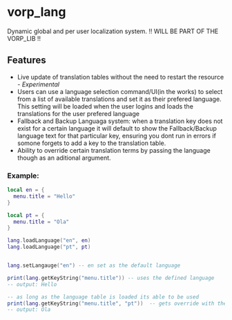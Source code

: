 # vorp_lang
Dynamic global and per user localization system. !! WILL BE PART OF THE VORP_LIB !!

## Features 
- Live update of translation tables without the need to restart the resource - *Experimental*
- Users can use a language selection command/UI(in the works) to select from a list of available translations and set it as their prefered language. This setting will be loaded when the user logins and loads the translations for the user prefered language
- Fallback and Backup Languaga system: when a translation key does not exist for a certain language it will default to show the Fallback/Backup language text for that particular key, ensuring you dont run in errors if somone forgets to add a key to the translation table.
- Ability to override certain translation terms by passing the language though as an aditional argument.

### Example: 
```lua
local en = {
  menu.title = "Hello"
}

local pt = {
  menu.title = "Ola"
}

lang.loadLanguage("en", en)
lang.loadLanguage("pt", pt)


lang.setLangauge("en") -- en set as the default language

print(lang.getKeyString("menu.title")) -- uses the defined language
-- output: Hello

-- as long as the language table is loaded its able to be used
print(lang.getKeyString("menu.title", "pt"))  -- gets override with the pt language table
-- output: Ola
```
